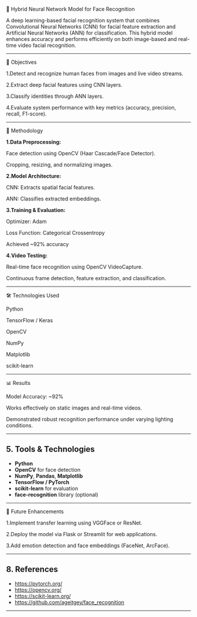 🧠 Hybrid Neural Network Model for Face Recognition

A deep learning-based facial recognition system that combines Convolutional Neural Networks (CNN) for facial feature extraction and Artificial Neural Networks (ANN) for classification.
This hybrid model enhances accuracy and performs efficiently on both image-based and real-time video facial recognition.

-------------------------------------------------------------

📌 Objectives

1.Detect and recognize human faces from images and live video streams.

2.Extract deep facial features using CNN layers.

3.Classify identities through ANN layers.

4.Evaluate system performance with key metrics (accuracy, precision, recall, F1-score).

-------------------------------------------------------

🧩 Methodology

**1.Data Preprocessing:**

Face detection using OpenCV (Haar Cascade/Face Detector).

Cropping, resizing, and normalizing images.

**2.Model Architecture:**

CNN: Extracts spatial facial features.

ANN: Classifies extracted embeddings.

**3.Training & Evaluation:**

Optimizer: Adam

Loss Function: Categorical Crossentropy

Achieved ~92% accuracy

**4.Video Testing:**

Real-time face recognition using OpenCV VideoCapture.

Continuous frame detection, feature extraction, and classification.

-------------------------------------------------------------

🛠️ Technologies Used

Python

TensorFlow / Keras

OpenCV

NumPy

Matplotlib

scikit-learn

-------------------------------------------------

📊 Results

Model Accuracy: ~92%

Works effectively on static images and real-time videos.

Demonstrated robust recognition performance under varying lighting conditions.

----------------------------------
## 5. Tools & Technologies
- **Python**
- **OpenCV** for face detection
- **NumPy**, **Pandas**, **Matplotlib**
- **TensorFlow / PyTorch**
- **scikit-learn** for evaluation
- **face-recognition** library (optional)

-----------------------------------

🚀 Future Enhancements

1.Implement transfer learning using VGGFace or ResNet.

2.Deploy the model via Flask or Streamlit for web applications.

3.Add emotion detection and face embeddings (FaceNet, ArcFace).

-------------------------------------------

## 8. References
- https://pytorch.org/
- https://opencv.org/
- https://scikit-learn.org/
- https://github.com/ageitgey/face_recognition

- --------------------------



